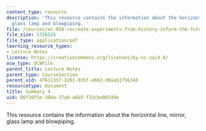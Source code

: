 ```yaml
---
content_type: resource
description: 'This resource contains the information about the horizontal line, mirror,
  glass lamp and blowpiping. '
file: /courses/ec-050-recreate-experiments-from-history-inform-the-future-from-the-past-galileo-january-iap-2010/86f30f5e384a37a8a6b5f31cbe06549e_MITEC_050IAP10_sum04.pdf
file_size: 1726526
file_type: application/pdf
learning_resource_types:
- Lecture Notes
license: https://creativecommons.org/licenses/by-nc-sa/4.0/
ocw_type: OCWFile
parent_title: Lecture Notes
parent_type: CourseSection
parent_uid: 47611357-3261-035f-e662-d8aab1756348
resourcetype: Document
title: Summary 4
uid: 86f30f5e-384a-37a8-a6b5-f31cbe06549e
---
```

This resource contains the information about the horizontal line, mirror, glass lamp and blowpiping. 